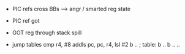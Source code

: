  * PIC refs cross BBs
  --> angr / smarted reg state
 * PIC ref got

 * GOT reg through stack spill

 * jump tables
  cmp r4, #8
  addls pc, pc, r4, lsl #2
  b ..
; table:
  b ..
  b ..
  ..

